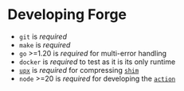 # Developing Forge

- `git` is _required_
- `make` is _required_
- `go` >=1.20 is _required_ for multi-error handling
- `docker` is _required_ to test as it is its only runtime
- [`upx`](https://github.com/upx/upx) is _required_ for compressing [`shim`](internal/cmd/shim/main.go)
- `node` >=20 is _required_ for developing the [`action`](.github/action)

